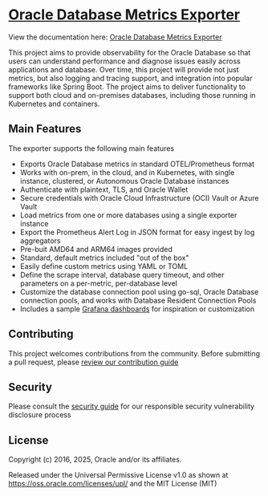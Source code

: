 # [Oracle Database Metrics Exporter](https://oracle.github.io/oracle-db-appdev-monitoring/)

View the documentation here: [Oracle Database Metrics Exporter](https://oracle.github.io/oracle-db-appdev-monitoring/)

This project aims to provide observability for the Oracle Database so that users can understand performance and diagnose issues easily across applications and database.  Over time, this project will provide not just metrics, but also logging and tracing support, and integration into popular frameworks like Spring Boot.  The project aims to deliver functionality to support both cloud and on-premises databases, including those running in Kubernetes and containers.

## Main Features

The exporter supports the following main features

- Exports Oracle Database metrics in standard OTEL/Prometheus format
- Works with on-prem, in the cloud, and in Kubernetes, with single instance, clustered, or Autonomous Oracle Database instances
- Authenticate with plaintext, TLS, and Oracle Wallet
- Secure credentials with Oracle Cloud Infrastructure (OCI) Vault or Azure Vault
- Load metrics from one or more databases using a single exporter instance
- Export the Prometheus Alert Log in JSON format for easy ingest by log aggregators
- Pre-buit AMD64 and ARM64 images provided
- Standard, default metrics included "out of the box"
- Easily define custom metrics using YAML or TOML
- Define the scrape interval, database query timeout, and other parameters on a per-metric, per-database level
- Customize the database connection pool using go-sql, Oracle Database connection pools, and works with Database Resident Connection Pools
- Includes a sample [Grafana dashboards](https://github.com/oracle/oracle-db-appdev-monitoring/tree/main/docker-compose/grafana) for inspiration or customization

## Contributing

This project welcomes contributions from the community. Before submitting a pull request, please [review our contribution guide](./CONTRIBUTING.md)

## Security

Please consult the [security guide](./SECURITY.md) for our responsible security vulnerability disclosure process

## License

Copyright (c) 2016, 2025, Oracle and/or its affiliates.

Released under the Universal Permissive License v1.0 as shown at
<https://oss.oracle.com/licenses/upl/>
and the MIT License (MIT)
